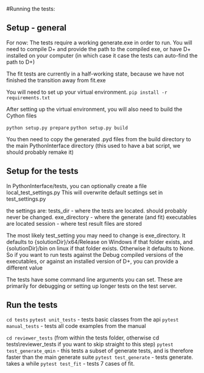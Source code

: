 #Running the tests:

## Setup - general

For now: The tests require a working generate.exe in order to run. 
You will need to compile D+ and provide the path to the compiled exe, or have D+ installed on your computer 
(in which case it case the tests can auto-find the path to D+)

The fit tests are currently in a half-working state, because we have not finished the transition away from fit.exe

You will need to set up your virtual environment.
`pip install -r requirements.txt`

After setting up the virtual environment, you will also need to build the Cython files

`python setup.py prepare`
`python setup.py build`

You then need to copy the generated .pyd files from the build directory to the main PythonInterface directory 
(this used to have a bat script, we should probably remake it)

## Setup for the tests

In PythonInterface/tests, you can optionally create a file local_test_settings.py
This will overwrite default settings set in test_settings.py

the settings are:
tests_dir - where the tests are located. should probably never be changed.
exe_directory - where the generate (and fit) executables are located
session - where test result files are stored

The most likely test_setting you may need to change is exe_directory. 
It defaults to {solutionDir}/x64/Release on Windows if that folder exists, and {solutionDir}/bin on linux if that folder exists.
Otherwise it defaults to None.
So if you want to run tests against the Debug compiled versions of the executables, or against an installed version of D+, you can provide a different value

The tests have some command line arguments you can set. These are primarily for debugging or setting up longer tests on the test server.

## Run the tests

`cd tests`
`pytest unit_tests`  - tests basic classes from the api
`pytest manual_tests`  - tests all code examples from the manual

`cd reviewer_tests` (from within the tests folder, otherwise cd tests\reviewer_tests if you want to skip straight to this step)
`pytest test_generate_qmin` - this tests a subset of generate tests, and is therefore faster than the main generate suite
`pytest test_generate` - tests generate. takes a while
`pytest test_fit` - tests 7 cases of fit. 

